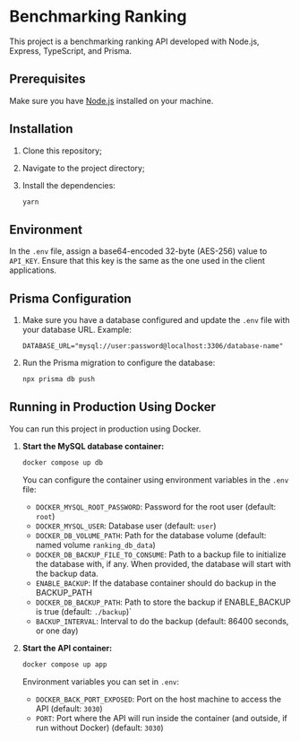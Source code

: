 # Benchmarking Ranking

This project is a benchmarking ranking API developed with Node.js, Express, TypeScript, and Prisma.

## Prerequisites

Make sure you have [Node.js](https://nodejs.org/) installed on your machine.

## Installation

1. Clone this repository;

2. Navigate to the project directory;

3. Install the dependencies:

   ```bash
   yarn
   ```

## Environment
In the `.env` file, assign a base64-encoded 32-byte (AES-256) value to `API_KEY`. Ensure that this key is the same as the one used in the client applications.

## Prisma Configuration

1. Make sure you have a database configured and update the `.env` file with your database URL. Example:

   ```
   DATABASE_URL="mysql://user:password@localhost:3306/database-name"
   ```

2. Run the Prisma migration to configure the database:

   ```bash
   npx prisma db push
   ```

## Running in Production Using Docker

You can run this project in production using Docker.

1. **Start the MySQL database container:**

   ```bash
   docker compose up db
   ```

   You can configure the container using environment variables in the `.env` file:

   * `DOCKER_MYSQL_ROOT_PASSWORD`: Password for the root user (default: `root`)
   * `DOCKER_MYSQL_USER`: Database user (default: `user`)
   * `DOCKER_DB_VOLUME_PATH`: Path for the database volume (default: named volume `ranking_db_data`)
   * `DOCKER_DB_BACKUP_FILE_TO_CONSUME`: Path to a backup file to initialize the database with, if any. When provided, the database will start with the backup data.
   * `ENABLE_BACKUP`: If the database container should do backup in the BACKUP_PATH
   * `DOCKER_DB_BACKUP_PATH`: Path to store the backup if ENABLE_BACKUP is true (default: `./backup`)`
   * `BACKUP_INTERVAL`: Interval to do the backup (default: 86400 seconds, or one day)

2. **Start the API container:**

   ```bash
   docker compose up app
   ```

   Environment variables you can set in `.env`:

   * `DOCKER_BACK_PORT_EXPOSED`: Port on the host machine to access the API (default: `3030`)
   * `PORT`: Port where the API will run inside the container (and outside, if run without Docker) (default: `3030`)

